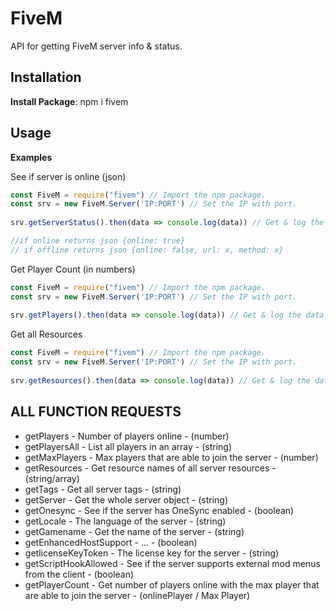 # FiveM

API for getting FiveM server info & status.

## Installation 
**Install Package**: npm i fivem

## Usage
**Examples**

See if server is online (json)
```js
const FiveM = require("fivem") // Import the npm package.
const srv = new FiveM.Server('IP:PORT') // Set the IP with port.
 
srv.getServerStatus().then(data => console.log(data)) // Get & log the data!

//if online returns json {online: true}
// if offline returns json {online: false, url: x, method: x}
```

Get Player Count (in numbers)
```js
const FiveM = require("fivem") // Import the npm package.
const srv = new FiveM.Server('IP:PORT') // Set the IP with port.
 
srv.getPlayers().then(data => console.log(data)) // Get & log the data!
```

Get all Resources
```js
const FiveM = require("fivem") // Import the npm package.
const srv = new FiveM.Server('IP:PORT') // Set the IP with port.
 
srv.getResources().then(data => console.log(data)) // Get & log the data!
```

## **ALL FUNCTION REQUESTS**
- getPlayers - Number of players online - (number)
- getPlayersAll - List all players in an array - (string)
- getMaxPlayers - Max players that are able to join the server - (number)
- getResources - Get resource names of all server resources - (string/array)
- getTags - Get all server tags - (string)
- getServer - Get the whole server object - (string)
- getOnesync - See if the server has OneSync enabled - (boolean)
- getLocale - The language of the server - (string)
- getGamename - Get the name of the server - (string)
- getEnhancedHostSupport - ... - (boolean)
- getlicenseKeyToken - The license key for the server - (string)
- getScriptHookAllowed - See if the server supports external mod menus from the client - (boolean)
- getPlayerCount - Get number of players online with the max player that are able to join the server - (onlinePlayer / Max Player)

